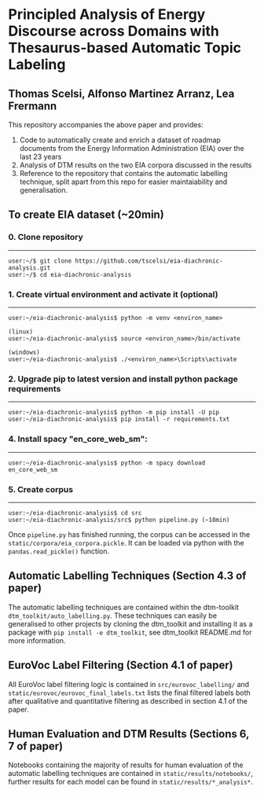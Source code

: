 # Principled Analysis of Energy Discourse across Domains with Thesaurus-based Automatic Topic Labeling
## Thomas Scelsi, Alfonso Martinez Arranz, Lea Frermann

This repository accompanies the above paper and provides:
1. Code to automatically create and enrich a dataset of roadmap documents from the Energy Information Administration (EIA) over the last 23 years
2. Analysis of DTM results on the two EIA corpora discussed in the results
3. Reference to the repository that contains the automatic labelling technique, split apart from this repo for easier maintaiability and generalisation.

## To create EIA dataset (~20min)

### 0. Clone repository
-----

```
user:~/$ git clone https://github.com/tscelsi/eia-diachronic-analysis.git
user:~/$ cd eia-diachronic-analysis
```

### 1. Create virtual environment and activate it (optional)
-----

```
user:~/eia-diachronic-analysis$ python -m venv <environ_name>

(linux)
user:~/eia-diachronic-analysis$ source <environ_name>/bin/activate

(windows)
user:~/eia-diachronic-analysis$ ./<environ_name>\Scripts\activate
```

### 2. Upgrade pip to latest version and install python package requirements
-----

```
user:~/eia-diachronic-analysis$ python -m pip install -U pip
user:~/eia-diachronic-analysis$ pip install -r requirements.txt
```

### 4. Install spacy "en_core_web_sm":
-----

```
user:~/eia-diachronic-analysis$ python -m spacy download en_core_web_sm
```

### 5. Create corpus
-----

```
user:~/eia-diachronic-analysis$ cd src
user:~/eia-diachronic-analysis/src$ python pipeline.py (~18min)
```

Once ```pipeline.py``` has finished running, the corpus can be accessed in the ```static/corpora/eia_corpora.pickle```. It can be loaded via python with the ```pandas.read_pickle()``` function.

## Automatic Labelling Techniques (Section 4.3 of paper)

The automatic labelling techniques are contained within the dtm-toolkit ```dtm_toolkit/auto_labelling.py```. These techniques can easily be generalised to other projects by cloning the dtm_toolkit and installing it as a package with ```pip install -e dtm_toolkit```, see dtm_toolkit README.md for more information.

## EuroVoc Label Filtering (Section 4.1 of paper)

All EuroVoc label filtering logic is contained in ```src/eurovoc_labelling/``` and ```static/eurovoc/eurovoc_final_labels.txt``` lists the final filtered labels both after qualitative and quantitative filtering as described in section 4.1 of the paper.

## Human Evaluation and DTM Results (Sections 6, 7 of paper)

Notebooks containing the majority of results for human evaluation of the automatic labelling techniques are contained in ```static/results/notebooks/```, further results for each model can be found in ```static/results/*_analysis*```.